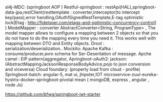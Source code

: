 sl4j-MDC: (springboot AOP )
Restful-springboot : restApi(HAL),springboot-data-jpa,restClient(resttemplate : converter,interceptor(to intercept key/pass),error handling,OAuth1SignedRestTemplate,E-tag optimistic lock[Etag : http://fideloper.com/etags-and-optimistic-concurrency-control] )
ModelMapper : converter AbstractConverter<String, ProgramType> , The model mapper allows to configure a mapping between 2 objects so that you do not have to do the mapping every time you need it. This works well with mapping between DTO and Entity objects.
Drool : serialization/deserialization..
Mockito:
Apache Kafka : consume/producer,avro schema for Ser-Deserilation of message.
Apche camel : EIP pattern(aggregator,
Apringboot-oAuth2:
jackson: (AbstractMappingJacksonResponseBodyAdvice,pojo to json conversion and viceversa)
Cloud foundary: (property load from cloud - profile)
Springboot-batch:
angular-5, mat ui,
jhipster,IOT
microservice-zuul-eureka-hystrix-docker-springboot-pivotal
mean ( mongoDB, express , angular , node Js)


https://github.com/bfwg/springboot-jwt-starter




